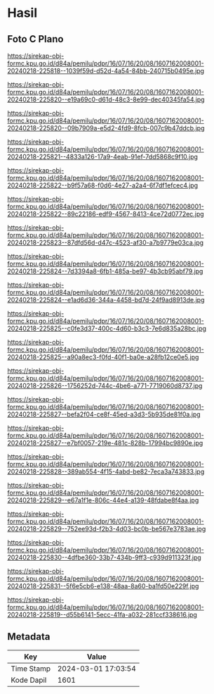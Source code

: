 # Hasil

## Foto C Plano

https://sirekap-obj-formc.kpu.go.id/d84a/pemilu/pdpr/16/07/16/20/08/1607162008001-20240218-225818--1039f59d-d52d-4a54-84bb-240715b0495e.jpg

https://sirekap-obj-formc.kpu.go.id/d84a/pemilu/pdpr/16/07/16/20/08/1607162008001-20240218-225820--e19a69c0-d61d-48c3-8e99-dec40345fa54.jpg

https://sirekap-obj-formc.kpu.go.id/d84a/pemilu/pdpr/16/07/16/20/08/1607162008001-20240218-225820--09b7909a-e5d2-4fd9-8fcb-007c9b47ddcb.jpg

https://sirekap-obj-formc.kpu.go.id/d84a/pemilu/pdpr/16/07/16/20/08/1607162008001-20240218-225821--4833a126-17a9-4eab-91ef-7dd5868c9f10.jpg

https://sirekap-obj-formc.kpu.go.id/d84a/pemilu/pdpr/16/07/16/20/08/1607162008001-20240218-225822--b9f57a68-f0d6-4e27-a2a4-6f7df1efcec4.jpg

https://sirekap-obj-formc.kpu.go.id/d84a/pemilu/pdpr/16/07/16/20/08/1607162008001-20240218-225822--89c22186-edf9-4567-8413-4ce72d0772ec.jpg

https://sirekap-obj-formc.kpu.go.id/d84a/pemilu/pdpr/16/07/16/20/08/1607162008001-20240218-225823--87dfd56d-d47c-4523-af30-a7b9779e03ca.jpg

https://sirekap-obj-formc.kpu.go.id/d84a/pemilu/pdpr/16/07/16/20/08/1607162008001-20240218-225824--7d3394a8-6fb1-485a-be97-4b3cb95abf79.jpg

https://sirekap-obj-formc.kpu.go.id/d84a/pemilu/pdpr/16/07/16/20/08/1607162008001-20240218-225824--e1ad6d36-344a-4458-bd7d-24f9ad8913de.jpg

https://sirekap-obj-formc.kpu.go.id/d84a/pemilu/pdpr/16/07/16/20/08/1607162008001-20240218-225825--c0fe3d37-400c-4d60-b3c3-7e6d835a28bc.jpg

https://sirekap-obj-formc.kpu.go.id/d84a/pemilu/pdpr/16/07/16/20/08/1607162008001-20240218-225825--a90a8ec3-f0fd-40f1-ba0e-a28fb12ce0e5.jpg

https://sirekap-obj-formc.kpu.go.id/d84a/pemilu/pdpr/16/07/16/20/08/1607162008001-20240218-225826--1756252d-744c-4be6-a771-7719060d8737.jpg

https://sirekap-obj-formc.kpu.go.id/d84a/pemilu/pdpr/16/07/16/20/08/1607162008001-20240218-225827--befa2f04-ce8f-45ed-a3d3-5b935de81f0a.jpg

https://sirekap-obj-formc.kpu.go.id/d84a/pemilu/pdpr/16/07/16/20/08/1607162008001-20240218-225827--e7bf0057-219e-481c-828b-17994bc9890e.jpg

https://sirekap-obj-formc.kpu.go.id/d84a/pemilu/pdpr/16/07/16/20/08/1607162008001-20240218-225828--389ab554-4f15-4abd-be82-7eca3a743833.jpg

https://sirekap-obj-formc.kpu.go.id/d84a/pemilu/pdpr/16/07/16/20/08/1607162008001-20240218-225829--e67a1f1e-806c-44e4-a139-48fdabe8f4aa.jpg

https://sirekap-obj-formc.kpu.go.id/d84a/pemilu/pdpr/16/07/16/20/08/1607162008001-20240218-225829--752ee93d-f2b3-4d03-bc0b-be567e3783ae.jpg

https://sirekap-obj-formc.kpu.go.id/d84a/pemilu/pdpr/16/07/16/20/08/1607162008001-20240218-225830--4dfbe360-33b7-434b-9ff3-c939d911323f.jpg

https://sirekap-obj-formc.kpu.go.id/d84a/pemilu/pdpr/16/07/16/20/08/1607162008001-20240218-225831--5f6e5cb6-e138-48aa-8a60-ba1fd50e229f.jpg

https://sirekap-obj-formc.kpu.go.id/d84a/pemilu/pdpr/16/07/16/20/08/1607162008001-20240218-225819--d55b6141-5ecc-41fa-a032-281ccf338616.jpg


## Metadata

| Key        | Value               |
| ---------- | ------------------- |
| Time Stamp | 2024-03-01 17:03:54 |
| Kode Dapil | 1601                |



